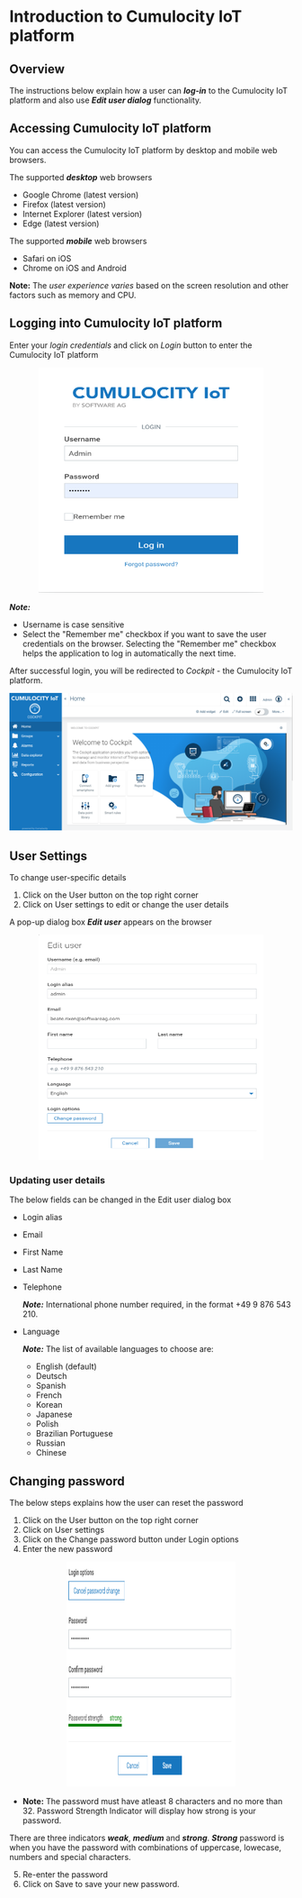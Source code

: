 # Introduction to Cumulocity IoT platform

## Overview

The instructions below explain how a user can **_log-in_** to the Cumulocity IoT platform and also use **_Edit user dialog_** functionality.

## Accessing Cumulocity IoT platform 
You can access the Cumulocity IoT platform by desktop and mobile web browsers.

The supported **_desktop_** web browsers
- Google Chrome (latest version)
- Firefox (latest version)
- Internet Explorer (latest version)
- Edge (latest version)

The supported **_mobile_** web browsers
- Safari on iOS 
- Chrome on iOS and Android

**Note:** The _user experience varies_ based on the screen resolution and other factors such as memory and CPU.

## Logging into Cumulocity IoT platform

Enter your _login credentials_ and click on _Login_ button to enter the Cumulocity IoT platform

<div align="center">
<img src="images/Cumolocity_IoT_Login_Page_1.png" width="400" height="400">
</div>

**_Note:_** 
- Username is case sensitive
- Select the "Remember me" checkbox if you want to save the user credentials on the browser. Selecting the "Remember me" checkbox helps the application to log in automatically the next time. 


After successful login, you will be redirected to _Cockpit_ - the Cumulocity IoT platform.

<div align="center">
<img src="images/Login_page_2.png">
</div>

## User Settings 

To change user-specific details 

1. Click on the User button on the top right corner 
2. Click on User settings to edit or change the user details 

A pop-up dialog box **_Edit user_** appears on the browser 

<div align="center">
<img src="images/EditUser_3.png" width="400" height="400">
</div>

### Updating user details


The below fields can be changed in the Edit user dialog box

- Login alias
- Email 
- First Name   
- Last Name   
- Telephone    

  **_Note:_** International phone number required, in the format +49 9 876 543 210.
- Language

  **_Note:_** The list of available languages to choose are:

   - English (default)  
   - Deutsch  
   - Spanish  
   - French  
   - Korean  
   - Japanese  
   - Polish  
   - Brazilian Portuguese  
   - Russian  
   - Chinese   
 

## Changing password

The below steps explains how the user can reset the password 

1. Click on the User button on the top right corner 
2. Click on User settings 
3. Click on the Change password button under Login options
4. Enter the new password

<div align="center">
<img src="images/ChangePassword_4.png" width="300" height="400">
</div>


* **Note:** The password must have atleast 8 characters and no more than 32.
Password Strength Indicator will display how strong is your password.

There are three indicators **_weak_**, **_medium_** and **_strong_**.
**_Strong_** password is when you have the password with combinations of uppercase, lowecase, numbers and special characters. 

5. Re-enter the password 
6. Click on Save to save your new password.



